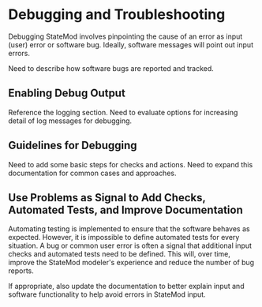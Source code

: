 # Debugging and Troubleshooting

Debugging StateMod involves pinpointing the cause of an error as input (user) error or software bug.
Ideally, software messages will point out input errors.

Need to describe how software bugs are reported and tracked.

## Enabling Debug Output

Reference the logging section.  Need to evaluate options for increasing detail of log messages for debugging.

## Guidelines for Debugging

Need to add some basic steps for checks and actions.
Need to expand this documentation for common cases and approaches.

## Use Problems as Signal to Add Checks, Automated Tests, and Improve Documentation

Automating testing is implemented to ensure that the software behaves as expected.
However, it is impossible to define automated tests for every situation.
A bug or common user error is often a signal that additional input checks and automated tests need to be defined.
This will, over time, improve the StateMod modeler's experience and reduce the number of bug reports.

If appropriate, also update the documentation to better explain input and software functionality
to help avoid errors in StateMod input.
